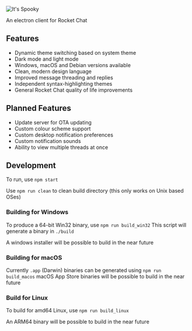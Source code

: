 ![It's Spooky](https://github.com/soda3x/SpookyChat/raw/master/misc/spookychat_banner.png "It's Spooky")

An electron client for Rocket Chat



## Features

* Dynamic theme switching based on system theme
* Dark mode and light mode
* Windows, macOS and Debian versions available
* Clean, modern design language
* Improved message threading and replies
* Independent syntax-highlighting themes
* General Rocket Chat quality of life improvements

## Planned Features

* Update server for OTA updating
* Custom colour scheme support
* Custom desktop notification preferences
* Custom notification sounds
* Ability to view multiple threads at once

## Development

To run, use `npm start`

Use `npm run clean` to clean build directory (this only works on Unix based OSes)

### Building for Windows

To produce a 64-bit Win32 binary, use `npm run build_win32`
This script will generate a binary in `./build`

A windows installer will be possible to build in the near future

### Building for macOS

Currently `.app` (Darwin) binaries can be generated using `npm run build_macos`
macOS App Store binaries will be possible to build in the near future

### Build for Linux

To build for amd64 Linux, use `npm run build_linux`

An ARM64 binary will be possible to build in the near future
